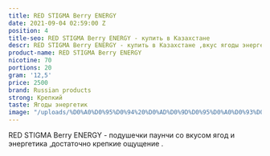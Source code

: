 ```yaml
---
title: RED STIGMA Berry ENERGY
date: 2021-09-04 02:59:00 Z
position: 4
title-seo: RED STIGMA Berry ENERGY - купить в Казахстане
descr: RED STIGMA Berry ENERGY - купить в Казахстане ,вкус ягоды энергетик
product-name: RED STIGMA Berry ENERGY
nicotine: 70
portions: 20
gram: '12,5'
price: 2500
brand: Russian products
strong: Крепкий
taste: Ягоды энергетик
image: "/uploads/%D0%A0%D0%95%D0%94%20%D0%AD%D0%9D%D0%95%D0%A0%D0%93%D0%95%D0%A2%D0%98%D0%9A.png"
---
```


RED STIGMA Berry ENERGY - подушечки паунчи со вкусом ягод и энергетика ,достаточно крепкие ощущение .

